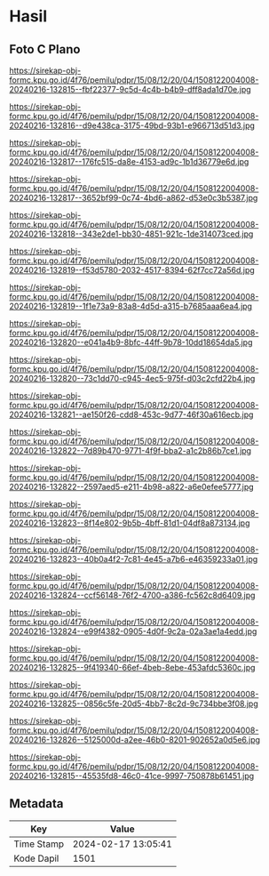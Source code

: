 # Hasil

## Foto C Plano

https://sirekap-obj-formc.kpu.go.id/4f76/pemilu/pdpr/15/08/12/20/04/1508122004008-20240216-132815--fbf22377-9c5d-4c4b-b4b9-dff8ada1d70e.jpg

https://sirekap-obj-formc.kpu.go.id/4f76/pemilu/pdpr/15/08/12/20/04/1508122004008-20240216-132816--d9e438ca-3175-49bd-93b1-e966713d51d3.jpg

https://sirekap-obj-formc.kpu.go.id/4f76/pemilu/pdpr/15/08/12/20/04/1508122004008-20240216-132817--176fc515-da8e-4153-ad9c-1b1d36779e6d.jpg

https://sirekap-obj-formc.kpu.go.id/4f76/pemilu/pdpr/15/08/12/20/04/1508122004008-20240216-132817--3652bf99-0c74-4bd6-a862-d53e0c3b5387.jpg

https://sirekap-obj-formc.kpu.go.id/4f76/pemilu/pdpr/15/08/12/20/04/1508122004008-20240216-132818--343e2de1-bb30-4851-921c-1de314073ced.jpg

https://sirekap-obj-formc.kpu.go.id/4f76/pemilu/pdpr/15/08/12/20/04/1508122004008-20240216-132819--f53d5780-2032-4517-8394-62f7cc72a56d.jpg

https://sirekap-obj-formc.kpu.go.id/4f76/pemilu/pdpr/15/08/12/20/04/1508122004008-20240216-132819--1f1e73a9-83a8-4d5d-a315-b7685aaa6ea4.jpg

https://sirekap-obj-formc.kpu.go.id/4f76/pemilu/pdpr/15/08/12/20/04/1508122004008-20240216-132820--e041a4b9-8bfc-44ff-9b78-10dd18654da5.jpg

https://sirekap-obj-formc.kpu.go.id/4f76/pemilu/pdpr/15/08/12/20/04/1508122004008-20240216-132820--73c1dd70-c945-4ec5-975f-d03c2cfd22b4.jpg

https://sirekap-obj-formc.kpu.go.id/4f76/pemilu/pdpr/15/08/12/20/04/1508122004008-20240216-132821--ae150f26-cdd8-453c-9d77-46f30a616ecb.jpg

https://sirekap-obj-formc.kpu.go.id/4f76/pemilu/pdpr/15/08/12/20/04/1508122004008-20240216-132822--7d89b470-9771-4f9f-bba2-a1c2b86b7ce1.jpg

https://sirekap-obj-formc.kpu.go.id/4f76/pemilu/pdpr/15/08/12/20/04/1508122004008-20240216-132822--2597aed5-e211-4b98-a822-a6e0efee5777.jpg

https://sirekap-obj-formc.kpu.go.id/4f76/pemilu/pdpr/15/08/12/20/04/1508122004008-20240216-132823--8f14e802-9b5b-4bff-81d1-04df8a873134.jpg

https://sirekap-obj-formc.kpu.go.id/4f76/pemilu/pdpr/15/08/12/20/04/1508122004008-20240216-132823--40b0a4f2-7c81-4e45-a7b6-e46359233a01.jpg

https://sirekap-obj-formc.kpu.go.id/4f76/pemilu/pdpr/15/08/12/20/04/1508122004008-20240216-132824--ccf56148-76f2-4700-a386-fc562c8d6409.jpg

https://sirekap-obj-formc.kpu.go.id/4f76/pemilu/pdpr/15/08/12/20/04/1508122004008-20240216-132824--e99f4382-0905-4d0f-9c2a-02a3ae1a4edd.jpg

https://sirekap-obj-formc.kpu.go.id/4f76/pemilu/pdpr/15/08/12/20/04/1508122004008-20240216-132825--9f419340-66ef-4beb-8ebe-453afdc5360c.jpg

https://sirekap-obj-formc.kpu.go.id/4f76/pemilu/pdpr/15/08/12/20/04/1508122004008-20240216-132825--0856c5fe-20d5-4bb7-8c2d-9c734bbe3f08.jpg

https://sirekap-obj-formc.kpu.go.id/4f76/pemilu/pdpr/15/08/12/20/04/1508122004008-20240216-132826--5125000d-a2ee-46b0-8201-902652a0d5e6.jpg

https://sirekap-obj-formc.kpu.go.id/4f76/pemilu/pdpr/15/08/12/20/04/1508122004008-20240216-132815--45535fd8-46c0-41ce-9997-750878b61451.jpg


## Metadata

| Key        | Value               |
| ---------- | ------------------- |
| Time Stamp | 2024-02-17 13:05:41 |
| Kode Dapil | 1501                |



